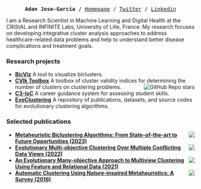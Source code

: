 
<p><pre align="center">
<strong>Adan Jose-Garcia /</strong> <a href="https://adanjoga.github.io/">Homepage</a> / <a href="https://twitter.com/adanjoga">Twitter</a> / <a href="https://www.linkedin.com/in/adanjoga/">Linkedin</a>
</pre></p>

I am a Research Scientist in Machine Learning and Digital Health at the CRIStAL and INFINITE Labs, University of Lille, France. My research focuses on developing integrative cluster analysis approaches to address healthcare-related data problems and help to understand better disease complications and treatment goals.

### Research projects

- **[BicViz](https://adanjoga.github.io/project/bicviz/)** A tool to visualize biclusters.
- **[CVIk Toolbox](https://adanjoga.github.io/project/cvitoolbox-project/)** A toolbox of cluster validity indices for determining the number of clusters on clustering problems.  <img align="right" alt="GitHub Repo stars" src="https://img.shields.io/github/stars/adanjoga/cvik-toolbox?style=social"> 
- **[C3-IoC](https://www.c3-ioc.co.uk/)** A career guidance system for assessing student skills. 
- **[EvoClustering](https://evoclustering.github.io/)** A repository of publications, datasets, and source codes for evolutionary clustering algorithms. 

### Selected publications

- <a href="https://dl.acm.org/doi/full/10.1145/3617590"><img src="https://img.shields.io/badge/DOI-10.1145%2F3617590-cfd8dc?labelColor=black&style=flat-square" align="right"/></a> **[Metaheuristic Biclustering Algorithms: From State-of-the-art to Future Opportunities (2023)](https://dl.acm.org/doi/full/10.1145/3617590)**
- <a href="https://doi.org/10.1109/TEVC.2022.3220187"><img src="https://img.shields.io/badge/DOI-TEVC.2022.3220187-cfd8dc?labelColor=black&style=flat-square" align="right"/></a> **[Evolutionary Multi-objective Clustering Over Multiple Conflicting Data Views (2022)](https://github.com/garzafabre/DeltaMV)**
- <a href="https://doi.org/10.1016/j.asoc.2021.107425"><img src="https://img.shields.io/badge/DOI-ASOC.2021.107425-cfd8dc?labelColor=black&style=flat-square" align="right"/></a> **[An Evolutionary Many-objective Approach to Multiview Clustering Using Feature and Relational Data (2021)](https://github.com/adanjoga/mvmc)**
- <a href="https://doi.org/10.1016/j.asoc.2015.12.001"><img src="https://img.shields.io/badge/DOI-ASOC.2015.12.001-cfd8dc?labelColor=black&style=flat-square" align="right"/></a> **[Automatic Clustering Using Nature-inspired Metaheuristics: A Survey (2016)](https://doi.org/10.1016/j.asoc.2015.12.001)**
